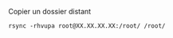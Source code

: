 
Copier un dossier distant

    rsync -rhvupa root@XX.XX.XX.XX:/root/ /root/

<!--stackedit_data:
eyJoaXN0b3J5IjpbMTk1OTAyMTA4M119
-->